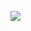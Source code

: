 <div style="display: inline_block"><br/>
<img aling="center" src="file:///C:/Users/xtron/Downloads/UC-0733f96f-ab3c-424b-8dc6-0da3685a1aff.pdf">
</div><br/>

